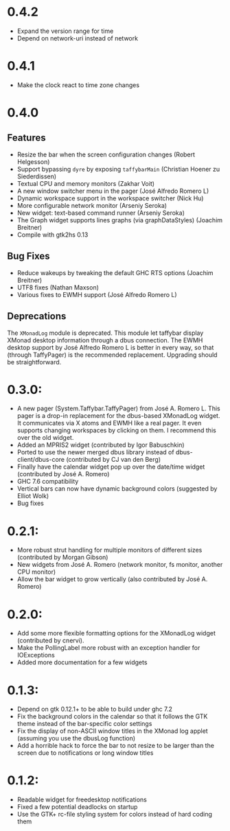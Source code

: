 # 0.4.2

 * Expand the version range for time
 * Depend on network-uri instead of network

# 0.4.1

 * Make the clock react to time zone changes

# 0.4.0

## Features

 * Resize the bar when the screen configuration changes (Robert Helgesson)
 * Support bypassing `dyre` by exposing `taffybarMain` (Christian Hoener zu Siederdissen)
 * Textual CPU and memory monitors (Zakhar Voit)
 * A new window switcher menu in the pager (José Alfredo Romero L)
 * Dynamic workspace support in the workspace switcher (Nick Hu)
 * More configurable network monitor (Arseniy Seroka)
 * New widget: text-based command runner (Arseniy Seroka)
 * The Graph widget supports lines graphs (via graphDataStyles) (Joachim Breitner)
 * Compile with gtk2hs 0.13

## Bug Fixes

 * Reduce wakeups by tweaking the default GHC RTS options (Joachim Breitner)
 * UTF8 fixes (Nathan Maxson)
 * Various fixes to EWMH support (José Alfredo Romero L)

## Deprecations

The `XMonadLog` module is deprecated.  This module let taffybar display XMonad desktop information through a dbus connection.  The EWMH desktop support by José Alfredo Romero L is better in every way, so that (through TaffyPager) is the recommended replacement.  Upgrading should be straightforward.


# 0.3.0:

 * A new pager (System.Taffybar.TaffyPager) from José A. Romero L.  This pager is a drop-in replacement for the dbus-based XMonadLog widget.  It communicates via X atoms and EWMH like a real pager.  It even supports changing workspaces by clicking on them.  I recommend this over the old widget.
 * Added an MPRIS2 widget (contributed by Igor Babuschkin)
 * Ported to use the newer merged dbus library instead of dbus-client/dbus-core (contributed by CJ van den Berg)
 * Finally have the calendar widget pop up over the date/time widget (contributed by José A. Romero)
 * GHC 7.6 compatibility
 * Vertical bars can now have dynamic background colors (suggested by Elliot Wolk)
 * Bug fixes

# 0.2.1:

 * More robust strut handling for multiple monitors of different sizes (contributed by Morgan Gibson)
 * New widgets from José A. Romero (network monitor, fs monitor, another CPU monitor)
 * Allow the bar widget to grow vertically (also contributed by José A. Romero)

# 0.2.0:

 * Add some more flexible formatting options for the XMonadLog widget (contributed by cnervi).
 * Make the PollingLabel more robust with an exception handler for IOExceptions
 * Added more documentation for a few widgets

# 0.1.3:

 * Depend on gtk 0.12.1+ to be able to build under ghc 7.2
 * Fix the background colors in the calendar so that it follows the GTK theme instead of the bar-specific color settings
 * Fix the display of non-ASCII window titles in the XMonad log applet (assuming you use the dbusLog function)
 * Add a horrible hack to force the bar to not resize to be larger than the screen due to notifications or long window titles

# 0.1.2:

 * Readable widget for freedesktop notifications
 * Fixed a few potential deadlocks on startup
 * Use the GTK+ rc-file styling system for colors instead of hard coding them
